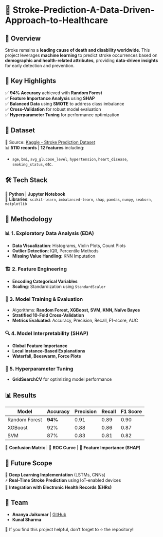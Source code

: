 # 🧠 Stroke-Prediction-A-Data-Driven-Approach-to-Healthcare 

## 📌 Overview  
Stroke remains a **leading cause of death and disability worldwide**. This project leverages **machine learning** to predict stroke occurrences based on **demographic and health-related attributes**, providing **data-driven insights** for early detection and prevention.  

## 🚀 Key Highlights  
✅ **94% Accuracy** achieved with **Random Forest**  
✅ **Feature Importance Analysis** using **SHAP**  
✅ **Balanced Data** using **SMOTE** to address class imbalance  
✅ **Cross-Validation** for robust model evaluation  
✅ **Hyperparameter Tuning** for performance optimization  

## 📂 Dataset  
📌 Source: [Kaggle - Stroke Prediction Dataset](https://www.kaggle.com/datasets/fedesoriano/stroke-prediction-dataset)  
📊 **5110 records** | **12 features** including:  
- `age`, `bmi`, `avg_glucose_level`, `hypertension`, `heart_disease`, `smoking_status`, etc.  

## 🛠 Tech Stack  
🔹 **Python** | **Jupyter Notebook**  
🔹 **Libraries**: `scikit-learn`, `imbalanced-learn`, `shap`, `pandas`, `numpy`, `seaborn`, `matplotlib`  

## 🔬 Methodology  

### 📊 1. Exploratory Data Analysis (EDA)  
- **Data Visualization**: Histograms, Violin Plots, Count Plots  
- **Outlier Detection**: IQR, Percentile Methods  
- **Missing Value Handling**: KNN Imputation  

### 🏗 2. Feature Engineering  
- **Encoding Categorical Variables**  
- **Scaling**: Standardization using `StandardScaler`  

### 🤖 3. Model Training & Evaluation  
- Algorithms: **Random Forest, XGBoost, SVM, KNN, Naïve Bayes**  
- **Stratified 10-Fold Cross-Validation**  
- **Metrics Evaluated**: Accuracy, Precision, Recall, F1-score, AUC  

### 🔍 4. Model Interpretability (SHAP)  
- **Global Feature Importance**  
- **Local Instance-Based Explanations**  
- **Waterfall, Beeswarm, Force Plots**  

### 🎯 5. Hyperparameter Tuning  
- **GridSearchCV** for optimizing model performance  

## 📊 Results  

| Model           | Accuracy | Precision | Recall | F1 Score |
|----------------|----------|-----------|--------|----------|
| Random Forest  | **94%**  | 0.91      | 0.89   | 0.90     |
| XGBoost       | 92%      | 0.88      | 0.86   | 0.87     |
| SVM           | 87%      | 0.83      | 0.81   | 0.82     |

🔹 **Confusion Matrix** | 🔹 **ROC Curve** | 🔹 **Feature Importance (SHAP)**  


## 📌 Future Scope  
🚀 **Deep Learning Implementation** (LSTMs, CNNs)  
⚡ **Real-Time Stroke Prediction** using IoT-enabled devices  
📡 **Integration with Electronic Health Records (EHRs)**  


## 👥 Team  
- **Ananya Jaikumar** | [GitHub](https://github.com/ananya-jaikumar)  
- **Kunal Sharma**  

🔹 If you find this project helpful, don’t forget to ⭐ the repository!

